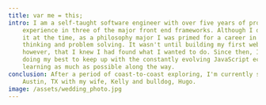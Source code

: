 ```yaml
---
title: var me = this;
intro: I am a self-taught software engineer with over five years of professional
    experience in three of the major front end frameworks. Although I didn't know
    it at the time, as a philosophy major I was primed for a career in abstract
    thinking and problem solving. It wasn't until building my first website,
    however, that I knew I had found what I wanted to do. Since then, I've been
    doing my best to keep up with the constantly evolving JavaScript ecosystem and
    learning as much as possible along the way.
conclusion: After a period of coast-to-coast exploring, I'm currently settled In
    Austin, TX with my wife, Kelly and bulldog, Hugo.
image: /assets/wedding_photo.jpg
---
```

